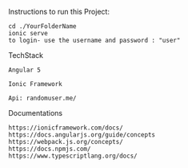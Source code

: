Instructions to run this Project:

	cd ./YourFolderName
	ionic serve
	to login- use the username and password : "user"

TechStack

	Angular 5

	Ionic Framework

	Api: randomuser.me/

Documentations

	https://ionicframework.com/docs/
	https://docs.angularjs.org/guide/concepts
	https://webpack.js.org/concepts/
	https://docs.npmjs.com/
	https://www.typescriptlang.org/docs/
  

